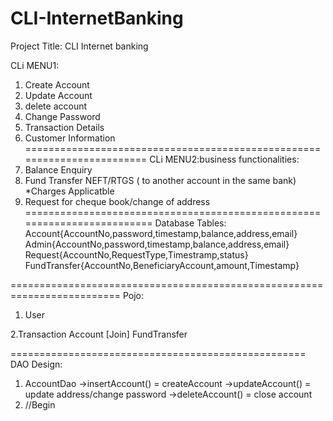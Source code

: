 # CLI-InternetBanking

Project Title: CLI Internet banking

CLi MENU1:
1. Create Account
2. Update Account
3. delete account
4. Change Password
5. Transaction Details
6. Customer Information 
========================================================================
CLi MENU2:business functionalities:
1. Balance Enquiry
2. Fund Transfer NEFT/RTGS ( to another account in the same bank) *Charges Applicatble
3. Request for cheque book/change of address
=========================================================================
Database Tables:
	Account{AccountNo,password,timestamp,balance,address,email}
	Admin{AccountNo,password,timestamp,balance,address,email}
        Request{AccountNo,RequestType,Timestramp,status}
	FundTransfer{AccountNo,BeneficiaryAccount,amount,Timestamp}
	
=========================================================================
Pojo:
1. User
 
2.Transaction
    Account [Join] FundTransfer
    
	
===================================================
DAO Design:
1. AccountDao
   ->insertAccount() = createAccount
    ->updateAccount() = update address/change password
    ->deleteAccount() = close account
2. //Begin






